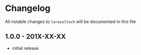 # Changelog

All notable changes to `laravoltech` will be documented in this file

## 1.0.0 - 201X-XX-XX

- initial release
